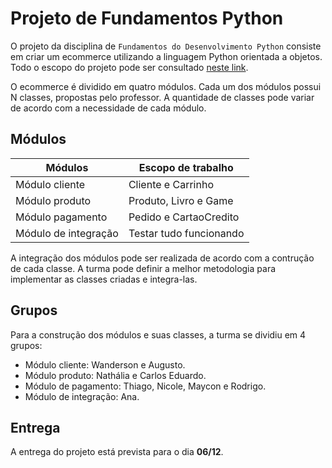 # Projeto de Fundamentos Python

O projeto da disciplina de `Fundamentos do Desenvolvimento Python` consiste em criar um ecommerce utilizando a linguagem Python orientada a objetos. Todo o escopo do projeto pode ser consultado [neste link](https://github.com/ormastroni/fundamentos-python/tree/main/projetos/ecommerce).

O ecommerce é dividido em quatro módulos. Cada um dos módulos possui N classes, propostas pelo professor. A quantidade de classes pode variar de acordo com a necessidade de cada módulo. 

## Módulos

| Módulos              | Escopo de trabalho      |
|----------------------|-------------------------|
| Módulo cliente       | Cliente e Carrinho      |
| Módulo produto       | Produto, Livro e Game   |
| Módulo pagamento     | Pedido e CartaoCredito  |
| Módulo de integração | Testar tudo funcionando |

A integração dos módulos pode ser realizada de acordo com a contrução de cada classe. A turma pode definir a melhor metodologia para implementar as classes criadas e integra-las. 

## Grupos

Para a construção dos módulos e suas classes, a turma se dividiu em 4 grupos:

- Módulo cliente: Wanderson e Augusto.
- Módulo produto: Nathália e Carlos Eduardo.
- Módulo de pagamento: Thiago, Nicole, Maycon e Rodrigo.
- Módulo de integração: Ana.

## Entrega

A entrega do projeto está prevista para o dia **06/12**.